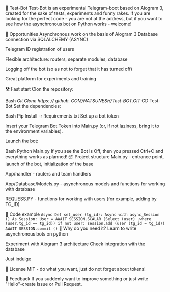 🧪 Test-Bot
Test-Bot is an experimental Telegram-boot based on Aiogram 3, created for the sake of tests, experiments and funny rakes. If you are looking for the perfect code - you are not at the address, but if you want to see how the asynchronous bot on Python works - welcome!

🚀 Opportunities
Asynchronous work on the basis of Aiogram 3
Database connection via SQLALCHEMY (ASYNC)

Telegram ID registration of users

Flexible architecture: routers, separate modules, database

Logging off the bot (so as not to forget that it has turned off)

Great platform for experiments and training

🛠️ Fast start
Clon the repository:

Bash
_Git Clone https: // github.
COM/NATSUNESH/Test-BOT.GIT_
CD Test-Bot
Set the dependencies:

Bash
Pip Install -r Requirements.txt
Set up a bot token

Insert your Telegram Bot Token into Main.py (or, if not laziness, bring it to the environment variables).

Launch the bot:

Bash
Python Main.py
If you see the Bot Is Off, then you pressed Ctrl+C and everything works as planned!
📦 Project structure
Main.py - entrance point, launch of the bot, initialization of the base

App/handler - routers and team handlers

App/Database/Models.py - asynchronous models and functions for working with database

REQUESS.PY - functions for working with users (for example, adding by TG_ID)

🧩 Code example
`
Async Def set_user (tg_id):
Async with async_Session () As Session:
        User = AWAIT SESSION.SCALAR (Select (user) .where (user.tg_id == tg_id))
        if not user:
            session.add (user (tg_id = tg_id))
            AWAIT SESSION.commit ()
`
🤔 Why do you need it?
Learn to write asynchronous bots on python

Experiment with Aiogram 3 architecture
Check integration with the database

Just indulge

📝 License
MIT - do what you want, just do not forget about tokens!

💬 Feedback
If you suddenly want to improve something or just write "Hello"-create Issue or Pull Request.

